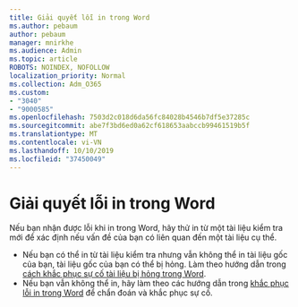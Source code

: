 ```yaml
---
title: Giải quyết lỗi in trong Word
ms.author: pebaum
author: pebaum
manager: mnirkhe
ms.audience: Admin
ms.topic: article
ROBOTS: NOINDEX, NOFOLLOW
localization_priority: Normal
ms.collection: Adm_O365
ms.custom:
- "3040"
- "9000585"
ms.openlocfilehash: 7503d2c018d6da56fc84028b4546b7df5e37285c
ms.sourcegitcommit: abe7f3bd6ed0a62cf618653aabccb99461519b5f
ms.translationtype: MT
ms.contentlocale: vi-VN
ms.lasthandoff: 10/10/2019
ms.locfileid: "37450049"
---
```

# <a name="resolving-print-failures-in-word"></a>Giải quyết lỗi in trong Word

Nếu bạn nhận được lỗi khi in trong Word, hãy thử in từ một tài liệu kiểm tra mới để xác định nếu vấn đề của bạn có liên quan đến một tài liệu cụ thể.

- Nếu bạn có thể in từ tài liệu kiểm tra nhưng vẫn không thể in tài liệu gốc của bạn, tài liệu gốc của bạn có thể bị hỏng. Làm theo hướng dẫn trong [cách khắc phục sự cố tài liệu bị hỏng trong Word](https://docs.microsoft.com/office/troubleshoot/word/damaged-documents-in-word#update-microsoft-office-and-windows).
- Nếu bạn vẫn không thể in, hãy làm theo các hướng dẫn trong [khắc phục lỗi in trong Word](https://docs.microsoft.com/office/troubleshoot/word/print-failures-in-word) để chẩn đoán và khắc phục sự cố.